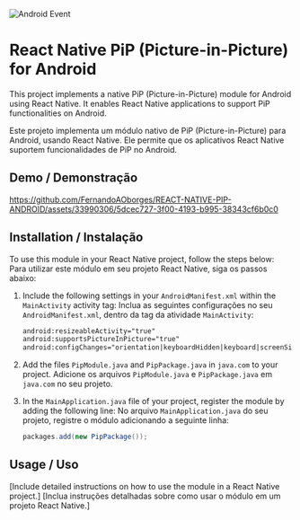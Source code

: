 ![Android Event](https://github.com/FernandoAOborges/MAGNIFYING-GLASS-REACT-NATIVE/actions/workflows/main.yml/badge.svg?event=push)

# React Native PiP (Picture-in-Picture) for Android

This project implements a native PiP (Picture-in-Picture) module for Android using React Native. It enables React Native applications to support PiP functionalities on Android.

Este projeto implementa um módulo nativo de PiP (Picture-in-Picture) para Android, usando React Native. Ele permite que os aplicativos React Native suportem funcionalidades de PiP no Android.

## Demo / Demonstração

https://github.com/FernandoAOborges/REACT-NATIVE-PIP-ANDROID/assets/33990306/5dcec727-3f00-4193-b995-38343cf6b0c0

## Installation / Instalação

To use this module in your React Native project, follow the steps below:
<br>
Para utilizar este módulo em seu projeto React Native, siga os passos abaixo:

1. Include the following settings in your `AndroidManifest.xml` within the `MainActivity` activity tag:
   Inclua as seguintes configurações no seu `AndroidManifest.xml`, dentro da tag da atividade `MainActivity`:
    ```xml
    android:resizeableActivity="true"
    android:supportsPictureInPicture="true"
    android:configChanges="orientation|keyboardHidden|keyboard|screenSize|locale|layoutDirection|fontScale|screenLayout|density|smallestScreenSize|orientation"
    ```

2. Add the files `PipModule.java` and `PipPackage.java` in `java.com` to your project.
   Adicione os arquivos `PipModule.java` e `PipPackage.java` em `java.com` no seu projeto.

3. In the `MainApplication.java` file of your project, register the module by adding the following line:
   No arquivo `MainApplication.java` do seu projeto, registre o módulo adicionando a seguinte linha:
    ```java
    packages.add(new PipPackage());
    ```

## Usage / Uso

[Include detailed instructions on how to use the module in a React Native project.]
[Inclua instruções detalhadas sobre como usar o módulo em um projeto React Native.]

